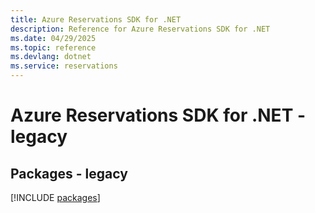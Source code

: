 ```yaml
---
title: Azure Reservations SDK for .NET
description: Reference for Azure Reservations SDK for .NET
ms.date: 04/29/2025
ms.topic: reference
ms.devlang: dotnet
ms.service: reservations
---
```

# Azure Reservations SDK for .NET - legacy
## Packages - legacy
[!INCLUDE [packages](reservations-index.md)]